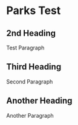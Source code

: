 # Parks Test

## 2nd Heading

Test Paragraph

## Third Heading

Second Paragraph

## Another Heading

Another Paragraph
